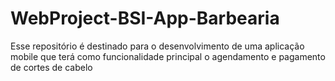 # WebProject-BSI-App-Barbearia
 Esse repositório é destinado para o desenvolvimento de uma aplicação mobile que terá como funcionalidade principal o agendamento e pagamento de cortes de cabelo
